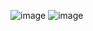 ![image](https://github.com/beatrizveloso/form-delivery/assets/156534028/c57acabd-3aec-498f-8f94-530f8d012a29)
![image](https://github.com/beatrizveloso/form-delivery/assets/156534028/e678a69e-2b91-457c-883b-356350d142c4)

